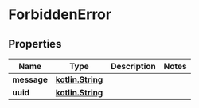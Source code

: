 # ForbiddenError

## Properties
Name | Type | Description | Notes
------------ | ------------- | ------------- | -------------
**message** | [**kotlin.String**](.md) |  | 
**uuid** | [**kotlin.String**](.md) |  | 
